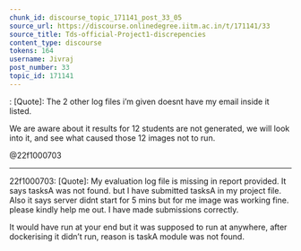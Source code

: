 ```yaml
---
chunk_id: discourse_topic_171141_post_33_05
source_url: https://discourse.onlinedegree.iitm.ac.in/t/171141/33
source_title: Tds-official-Project1-discrepencies
content_type: discourse
tokens: 164
username: Jivraj
post_number: 33
topic_id: 171141
---
```


:
[Quote]: 
The 2 other log files i’m given doesnt have my email inside it listed.

We are aware about it results for 12 students are not generated, we will look into it, and see what caused those 12 images not to run.

@22f1000703

---

22f1000703:
[Quote]: 
My evaluation log file is missing in report provided. It says tasksA was not found. but I have submitted tasksA in my project file. Also it says server didnt start for 5 mins but for me image was working fine. please kindly help me out. I have made submissions correctly.

It would have run at your end but it was supposed to run at anywhere, after dockerising it didn’t run, reason is taskA module was not found.
